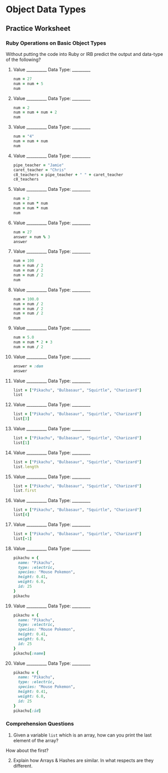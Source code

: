 
# Object Data Types
## Practice Worksheet


### Ruby Operations on Basic Object Types

Without putting the code into Ruby or IRB predict the output and data-type of the following?

1.  Value __________   Data Type: _________  

    ```ruby
    num = 27
    num = num + 5
    num
    ```

1.  Value __________   Data Type: _________  


    ```ruby
    num = 2
    num = num + num + 2
    num
    ```
1.  Value __________   Data Type: _________  


    ```ruby
    num = "4"
    num = num + num
    num
    ```

1.  Value __________   Data Type: _________  

    ```ruby
    pipe_teacher = "Jamie"
    caret_teacher = "Chris"
    c8_teachers = pipe_teacher + " " + caret_teacher
    c8_teachers
    ```

1.  Value __________   Data Type: _________  

    ```ruby
    num = 2
    num = num * num
    num = num * num
    num
    ```

1.  Value __________   Data Type: _________  

    ```ruby
    num = 27
    answer = num % 3
    answer
    ```

1.  Value __________   Data Type: _________  

    ```ruby
    num = 100
    num = num / 2
    num = num / 2
    num = num / 2
    num
    ```

1.  Value __________   Data Type: _________  

    ```ruby
    num = 100.0
    num = num / 2
    num = num / 2
    num = num / 2
    num
    ```

1.  Value __________   Data Type: _________  

    ```ruby
    num = 5.0
    num = num * 2 + 3
    num = num / 2
    ```

1.  Value __________   Data Type: _________  

    ```ruby
    answer = :dan
    answer
    ```

1.  Value __________   Data Type: _________  

    ```ruby
    list = ["Pikachu", "Bulbasaur", "Squirtle", "Charizard"]
    list
    ```

1.  Value __________   Data Type: _________  

    ```ruby
    list = ["Pikachu", "Bulbasaur", "Squirtle", "Charizard"]
    list[3]
    ```

1.  Value __________   Data Type: _________  

    ```ruby
    list = ["Pikachu", "Bulbasaur", "Squirtle", "Charizard"]
    list[1]
    ```

1.  Value __________   Data Type: _________  

    ```ruby
    list = ["Pikachu", "Bulbasaur", "Squirtle", "Charizard"]
    list.length
    ```

1.  Value __________   Data Type: _________  

    ```ruby
    list = ["Pikachu", "Bulbasaur", "Squirtle", "Charizard"]
    list.first
    ```

1.  Value __________   Data Type: _________  

    ```ruby
    list = ["Pikachu", "Bulbasaur", "Squirtle", "Charizard"]
    list[4]
    ```

1.  Value __________   Data Type: _________  

    ```ruby
    list = ["Pikachu", "Bulbasaur", "Squirtle", "Charizard"]
    list[-1]
    ```

1.  Value __________   Data Type: _________  

    ```ruby
    pikachu = {
	  name: "Pikachu",
	  type: :electric,
	  species: "Mouse Pokemon",
	  height: 0.41,
	  weight: 6.0,
	  id: 25
    }
    pikachu
    ```

1.  Value __________   Data Type: _________  

    ```ruby
    pikachu = {
	  name: "Pikachu",
	  type: :electric,
	  species: "Mouse Pokemon",
	  height: 0.41,
	  weight: 6.0,
	  id: 25
    }
    pikachu[:name]
    ```

1.  Value __________   Data Type: _________  

    ```ruby
    pikachu = {
      name: "Pikachu",
      type: :electric,
      species: "Mouse Pokemon",
      height: 0.41,
      weight: 6.0,
      id: 25
    }
    pikachu[:id]
    ```


### Comprehension Questions

1.  Given a variable `list` which is an array, how can you print the last element of the array?   

How about the first?


2.  Explain how Arrays & Hashes are similar.  In what respects are they different.  
